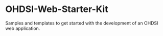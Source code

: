 # OHDSI-Web-Starter-Kit
Samples and templates to get started with the development of an OHDSI web application.
